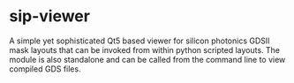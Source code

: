 # sip-viewer
A simple yet sophisticated Qt5 based viewer for silicon photonics GDSII mask layouts that can be invoked from within python scripted layouts. The module is also standalone and can be called from the command line to view compiled GDS files.
